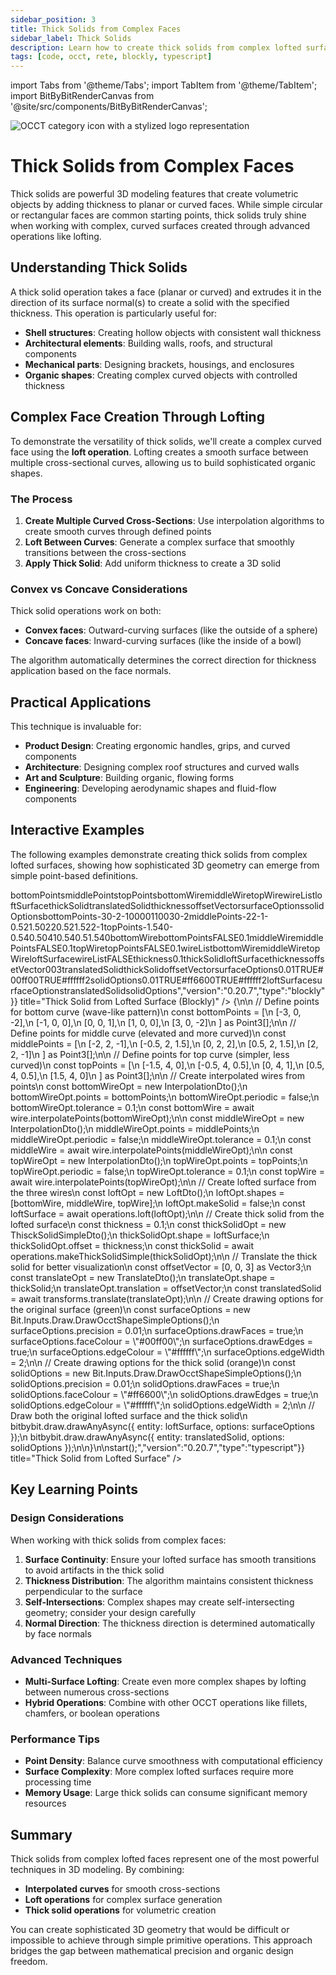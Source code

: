```yaml
---
sidebar_position: 3
title: Thick Solids from Complex Faces
sidebar_label: Thick Solids
description: Learn how to create thick solids from complex lofted surfaces using OCCT operations - from curved wire interpolation to volumetric solid creation.
tags: [code, occt, rete, blockly, typescript]
---
```


import Tabs from '@theme/Tabs';
import TabItem from '@theme/TabItem';
import BitByBitRenderCanvas from '@site/src/components/BitByBitRenderCanvas';

<img 
  class="category-icon-small" 
  src="https://s.bitbybit.dev/assets/icons/white/occt-icon.svg" 
  alt="OCCT category icon with a stylized logo representation" 
  title="OCCT category icon" />

# Thick Solids from Complex Faces

Thick solids are powerful 3D modeling features that create volumetric objects by adding thickness to planar or curved faces. While simple circular or rectangular faces are common starting points, thick solids truly shine when working with complex, curved surfaces created through advanced operations like lofting.

## Understanding Thick Solids

A thick solid operation takes a face (planar or curved) and extrudes it in the direction of its surface normal(s) to create a solid with the specified thickness. This operation is particularly useful for:

- **Shell structures**: Creating hollow objects with consistent wall thickness
- **Architectural elements**: Building walls, roofs, and structural components
- **Mechanical parts**: Designing brackets, housings, and enclosures
- **Organic shapes**: Creating complex curved objects with controlled thickness

## Complex Face Creation Through Lofting

To demonstrate the versatility of thick solids, we'll create a complex curved face using the **loft operation**. Lofting creates a smooth surface between multiple cross-sectional curves, allowing us to build sophisticated organic shapes.

### The Process

1. **Create Multiple Curved Cross-Sections**: Use interpolation algorithms to create smooth curves through defined points
2. **Loft Between Curves**: Generate a complex surface that smoothly transitions between the cross-sections
3. **Apply Thick Solid**: Add uniform thickness to create a 3D solid

### Convex vs Concave Considerations

Thick solid operations work on both:
- **Convex faces**: Outward-curving surfaces (like the outside of a sphere)
- **Concave faces**: Inward-curving surfaces (like the inside of a bowl)

The algorithm automatically determines the correct direction for thickness application based on the face normals.

## Practical Applications

This technique is invaluable for:
- **Product Design**: Creating ergonomic handles, grips, and curved components
- **Architecture**: Designing complex roof structures and curved walls
- **Art and Sculpture**: Building organic, flowing forms
- **Engineering**: Developing aerodynamic shapes and fluid-flow components

## Interactive Examples

The following examples demonstrate creating thick solids from complex lofted surfaces, showing how sophisticated 3D geometry can emerge from simple point-based definitions.

<Tabs>
<TabItem value="rete" label="Rete">
    <BitByBitRenderCanvas
    requireManualStart={true}
    script={{"script":"{\"id\":\"rete-v2-json\",\"nodes\":{\"5dd18ebda288b926\":{\"id\":\"5dd18ebda288b926\",\"name\":\"bitbybit.lists.createList\",\"customName\":\"create list\",\"data\":{},\"inputs\":{\"listElements\":{\"connections\":[{\"node\":\"bp1\",\"output\":\"result\",\"data\":{}},{\"node\":\"bp2\",\"output\":\"result\",\"data\":{}},{\"node\":\"bp3\",\"output\":\"result\",\"data\":{}},{\"node\":\"bp4\",\"output\":\"result\",\"data\":{}},{\"node\":\"bp5\",\"output\":\"result\",\"data\":{}}]}},\"position\":[381.4700511813048,-759.23178075394]},\"bp1\":{\"id\":\"bp1\",\"name\":\"bitbybit.vector.vectorXYZ\",\"customName\":\"bottom point 1\",\"async\":false,\"drawable\":true,\"data\":{\"genericNodeData\":{\"hide\":true,\"oneOnOne\":false,\"flatten\":0,\"forceExecution\":false},\"x\":-3,\"y\":0,\"z\":-2},\"inputs\":{},\"position\":[-200.2509251796141,-1530.6237744580028]},\"bp2\":{\"id\":\"bp2\",\"name\":\"bitbybit.vector.vectorXYZ\",\"customName\":\"bottom point 2\",\"async\":false,\"drawable\":true,\"data\":{\"genericNodeData\":{\"hide\":true,\"oneOnOne\":false,\"flatten\":0,\"forceExecution\":false},\"x\":-1,\"y\":0,\"z\":0},\"inputs\":{},\"position\":[-200.6438837464586,-1185.4839083695801]},\"bp3\":{\"id\":\"bp3\",\"name\":\"bitbybit.vector.vectorXYZ\",\"customName\":\"bottom point 3\",\"async\":false,\"drawable\":true,\"data\":{\"genericNodeData\":{\"hide\":true,\"oneOnOne\":false,\"flatten\":0,\"forceExecution\":false},\"x\":0,\"y\":0,\"z\":1},\"inputs\":{},\"position\":[-201.51603233009413,-841.1047664734106]},\"bp4\":{\"id\":\"bp4\",\"name\":\"bitbybit.vector.vectorXYZ\",\"customName\":\"bottom point 4\",\"async\":false,\"drawable\":true,\"data\":{\"genericNodeData\":{\"hide\":true,\"oneOnOne\":false,\"flatten\":0,\"forceExecution\":false},\"x\":1,\"y\":0,\"z\":0},\"inputs\":{},\"position\":[-201.80719478417944,-501.30789904857716]},\"bp5\":{\"id\":\"bp5\",\"name\":\"bitbybit.vector.vectorXYZ\",\"customName\":\"bottom point 5\",\"async\":false,\"drawable\":true,\"data\":{\"genericNodeData\":{\"hide\":true,\"oneOnOne\":false,\"flatten\":0,\"forceExecution\":false},\"x\":3,\"y\":0,\"z\":-2},\"inputs\":{},\"position\":[-203.40586709326126,-159.85873216886546]},\"a78038f1fcf20364\":{\"id\":\"a78038f1fcf20364\",\"name\":\"bitbybit.lists.createList\",\"customName\":\"create list\",\"data\":{},\"inputs\":{\"listElements\":{\"connections\":[{\"node\":\"mp1\",\"output\":\"result\",\"data\":{}},{\"node\":\"mp2\",\"output\":\"result\",\"data\":{}},{\"node\":\"mp3\",\"output\":\"result\",\"data\":{}},{\"node\":\"mp4\",\"output\":\"result\",\"data\":{}},{\"node\":\"mp5\",\"output\":\"result\",\"data\":{}}]}},\"position\":[359.8960910544257,639.4093382334145]},\"mp1\":{\"id\":\"mp1\",\"name\":\"bitbybit.vector.vectorXYZ\",\"customName\":\"middle point 1\",\"async\":false,\"drawable\":true,\"data\":{\"genericNodeData\":{\"hide\":true,\"oneOnOne\":false,\"flatten\":0,\"forceExecution\":false},\"x\":-2,\"y\":2,\"z\":-1},\"inputs\":{},\"position\":[-207.40751268680148,182.20607249446778]},\"mp2\":{\"id\":\"mp2\",\"name\":\"bitbybit.vector.vectorXYZ\",\"customName\":\"middle point 2\",\"async\":false,\"drawable\":true,\"data\":{\"genericNodeData\":{\"hide\":true,\"oneOnOne\":false,\"flatten\":0,\"forceExecution\":false},\"x\":-0.5,\"y\":2,\"z\":1.5},\"inputs\":{},\"position\":[-208.55231756947538,522.7333695018547]},\"mp3\":{\"id\":\"mp3\",\"name\":\"bitbybit.vector.vectorXYZ\",\"customName\":\"middle point 3\",\"async\":false,\"drawable\":true,\"data\":{\"genericNodeData\":{\"hide\":true,\"oneOnOne\":false,\"flatten\":0,\"forceExecution\":false},\"x\":0,\"y\":2,\"z\":2},\"inputs\":{},\"position\":[-209.95734117017489,863.2062131607103]},\"mp4\":{\"id\":\"mp4\",\"name\":\"bitbybit.vector.vectorXYZ\",\"customName\":\"middle point 4\",\"async\":false,\"drawable\":true,\"data\":{\"genericNodeData\":{\"hide\":true,\"oneOnOne\":false,\"flatten\":0,\"forceExecution\":false},\"x\":0.5,\"y\":2,\"z\":1.5},\"inputs\":{},\"position\":[-209.44110803182636,1202.5708000257098]},\"mp5\":{\"id\":\"mp5\",\"name\":\"bitbybit.vector.vectorXYZ\",\"customName\":\"middle point 5\",\"async\":false,\"drawable\":true,\"data\":{\"genericNodeData\":{\"hide\":true,\"oneOnOne\":false,\"flatten\":0,\"forceExecution\":false},\"x\":2,\"y\":2,\"z\":-1},\"inputs\":{},\"position\":[-206.9406246017676,1536.4767388714486]},\"dc177fbbaa4a29dd\":{\"id\":\"dc177fbbaa4a29dd\",\"name\":\"bitbybit.lists.createList\",\"customName\":\"create list\",\"data\":{},\"inputs\":{\"listElements\":{\"connections\":[{\"node\":\"tp1\",\"output\":\"result\",\"data\":{}},{\"node\":\"tp2\",\"output\":\"result\",\"data\":{}},{\"node\":\"tp3\",\"output\":\"result\",\"data\":{}},{\"node\":\"tp4\",\"output\":\"result\",\"data\":{}},{\"node\":\"tp5\",\"output\":\"result\",\"data\":{}}]}},\"position\":[325.21285353635943,2380.7128964061235]},\"tp1\":{\"id\":\"tp1\",\"name\":\"bitbybit.vector.vectorXYZ\",\"customName\":\"top point 1\",\"async\":false,\"drawable\":true,\"data\":{\"genericNodeData\":{\"hide\":true,\"oneOnOne\":false,\"flatten\":0,\"forceExecution\":false},\"x\":-1.5,\"y\":4,\"z\":0},\"inputs\":{},\"position\":[-205.696683844526,1880.3195147672093]},\"tp2\":{\"id\":\"tp2\",\"name\":\"bitbybit.vector.vectorXYZ\",\"customName\":\"top point 2\",\"async\":false,\"drawable\":true,\"data\":{\"genericNodeData\":{\"hide\":true,\"oneOnOne\":false,\"flatten\":0,\"forceExecution\":false},\"x\":-0.5,\"y\":4,\"z\":0.5},\"inputs\":{},\"position\":[-203.37989474966056,2226.564708840056]},\"tp3\":{\"id\":\"tp3\",\"name\":\"bitbybit.vector.vectorXYZ\",\"customName\":\"top point 3\",\"async\":false,\"drawable\":true,\"data\":{\"genericNodeData\":{\"hide\":true,\"oneOnOne\":false,\"flatten\":0,\"forceExecution\":false},\"x\":0,\"y\":4,\"z\":1},\"inputs\":{},\"position\":[-202.31448593117972,2571.9360743612506]},\"tp4\":{\"id\":\"tp4\",\"name\":\"bitbybit.vector.vectorXYZ\",\"customName\":\"top point 4\",\"async\":false,\"drawable\":true,\"data\":{\"genericNodeData\":{\"hide\":true,\"oneOnOne\":false,\"flatten\":0,\"forceExecution\":false},\"x\":0.5,\"y\":4,\"z\":0.5},\"inputs\":{},\"position\":[-194.57652933131516,2918.9034255832003]},\"tp5\":{\"id\":\"tp5\",\"name\":\"bitbybit.vector.vectorXYZ\",\"customName\":\"top point 5\",\"async\":false,\"drawable\":true,\"data\":{\"genericNodeData\":{\"hide\":true,\"oneOnOne\":false,\"flatten\":0,\"forceExecution\":false},\"x\":1.5,\"y\":4,\"z\":0},\"inputs\":{},\"position\":[-193.45283493150532,3276.391368502901]},\"bottomwire\":{\"id\":\"bottomwire\",\"name\":\"bitbybit.occt.shapes.wire.interpolatePoints\",\"customName\":\"bottom wire\",\"async\":true,\"drawable\":true,\"data\":{\"genericNodeData\":{\"hide\":true,\"oneOnOne\":false,\"flatten\":0,\"forceExecution\":false},\"periodic\":false,\"tolerance\":0.1},\"inputs\":{\"points\":{\"connections\":[{\"node\":\"5dd18ebda288b926\",\"output\":\"list\",\"data\":{}}]}},\"position\":[800,100]},\"middlewire\":{\"id\":\"middlewire\",\"name\":\"bitbybit.occt.shapes.wire.interpolatePoints\",\"customName\":\"middle wire\",\"async\":true,\"drawable\":true,\"data\":{\"genericNodeData\":{\"hide\":true,\"oneOnOne\":false,\"flatten\":0,\"forceExecution\":false},\"periodic\":false,\"tolerance\":0.1},\"inputs\":{\"points\":{\"connections\":[{\"node\":\"a78038f1fcf20364\",\"output\":\"list\",\"data\":{}}]}},\"position\":[800,600]},\"topwire\":{\"id\":\"topwire\",\"name\":\"bitbybit.occt.shapes.wire.interpolatePoints\",\"customName\":\"top wire\",\"async\":true,\"drawable\":true,\"data\":{\"genericNodeData\":{\"hide\":true,\"oneOnOne\":false,\"flatten\":0,\"forceExecution\":false},\"periodic\":false,\"tolerance\":0.1},\"inputs\":{\"points\":{\"connections\":[{\"node\":\"dc177fbbaa4a29dd\",\"output\":\"list\",\"data\":{}}]}},\"position\":[800,1100]},\"43d7b57c779072dd\":{\"id\":\"43d7b57c779072dd\",\"name\":\"bitbybit.lists.createList\",\"customName\":\"create list\",\"data\":{},\"inputs\":{\"listElements\":{\"connections\":[{\"node\":\"bottomwire\",\"output\":\"result\",\"data\":{}},{\"node\":\"middlewire\",\"output\":\"result\",\"data\":{}},{\"node\":\"topwire\",\"output\":\"result\",\"data\":{}}]}},\"position\":[1200,600]},\"loftface\":{\"id\":\"loftface\",\"name\":\"bitbybit.occt.operations.loft\",\"customName\":\"loft surface\",\"async\":true,\"drawable\":true,\"data\":{\"genericNodeData\":{\"hide\":true,\"oneOnOne\":false,\"flatten\":0,\"forceExecution\":false},\"makeSolid\":false},\"inputs\":{\"shapes\":{\"connections\":[{\"node\":\"43d7b57c779072dd\",\"output\":\"list\",\"data\":{}}]}},\"position\":[1600,600]},\"thicksolid\":{\"id\":\"thicksolid\",\"name\":\"bitbybit.occt.operations.makeThickSolidSimple\",\"customName\":\"thick solid\",\"async\":true,\"drawable\":true,\"data\":{\"genericNodeData\":{\"hide\":true,\"oneOnOne\":false,\"flatten\":0,\"forceExecution\":false},\"offset\":0.1},\"inputs\":{\"shape\":{\"connections\":[{\"node\":\"loftface\",\"output\":\"result\",\"data\":{}}]},\"offset\":{\"connections\":[{\"node\":\"96c873eef1c78cc7\",\"output\":\"result\",\"data\":{}}]}},\"position\":[2002.8551692459098,976.481011449629]},\"96c873eef1c78cc7\":{\"id\":\"96c873eef1c78cc7\",\"name\":\"bitbybit.math.numberSlider\",\"customName\":\"number slider\",\"data\":{\"options\":{\"min\":0.1,\"max\":1,\"step\":0.05,\"width\":300,\"updateOnDrag\":false},\"number\":0.1},\"inputs\":{},\"position\":[1539.8694476885494,1164.9000799960202]},\"translatesolid\":{\"id\":\"translatesolid\",\"name\":\"bitbybit.occt.transforms.translate\",\"customName\":\"translate solid\",\"async\":true,\"drawable\":true,\"data\":{\"genericNodeData\":{\"hide\":true,\"oneOnOne\":false,\"flatten\":0,\"forceExecution\":false},\"translation\":[0,0,0]},\"inputs\":{\"shape\":{\"connections\":[{\"node\":\"thicksolid\",\"output\":\"result\",\"data\":{}}]},\"translation\":{\"connections\":[{\"node\":\"translationvector\",\"output\":\"result\",\"data\":{}}]}},\"position\":[2396.2389738447455,1214.1709845358337]},\"translationvector\":{\"id\":\"translationvector\",\"name\":\"bitbybit.vector.vectorXYZ\",\"customName\":\"offset vector\",\"async\":false,\"drawable\":true,\"data\":{\"genericNodeData\":{\"hide\":true,\"oneOnOne\":false,\"flatten\":0,\"forceExecution\":false},\"x\":0,\"y\":0,\"z\":3},\"inputs\":{},\"position\":[1991.411559175958,1412.0155515566744]},\"draworiginal\":{\"id\":\"draworiginal\",\"name\":\"bitbybit.draw.drawAnyAsync\",\"customName\":\"draw loft surface\",\"async\":true,\"drawable\":true,\"data\":{\"genericNodeData\":{\"hide\":false,\"oneOnOne\":false,\"flatten\":0,\"forceExecution\":false}},\"inputs\":{\"entity\":{\"connections\":[{\"node\":\"loftface\",\"output\":\"result\",\"data\":{}}]},\"options\":{\"connections\":[{\"node\":\"originalstyle\",\"output\":\"result\",\"data\":{}}]}},\"position\":[2987.3294698123277,115.68146773595515]},\"drawsolid\":{\"id\":\"drawsolid\",\"name\":\"bitbybit.draw.drawAnyAsync\",\"customName\":\"draw thick solid\",\"async\":true,\"drawable\":true,\"data\":{\"genericNodeData\":{\"hide\":false,\"oneOnOne\":false,\"flatten\":0,\"forceExecution\":false}},\"inputs\":{\"entity\":{\"connections\":[{\"node\":\"translatesolid\",\"output\":\"result\",\"data\":{}}]},\"options\":{\"connections\":[{\"node\":\"solidstyle\",\"output\":\"result\",\"data\":{}}]}},\"position\":[2954.7988868780058,1421.6642319213433]},\"originalstyle\":{\"id\":\"originalstyle\",\"name\":\"bitbybit.draw.optionsOcctShapeSimple\",\"customName\":\"surface style\",\"async\":false,\"drawable\":false,\"data\":{\"genericNodeData\":{\"hide\":false,\"oneOnOne\":false,\"flatten\":0,\"forceExecution\":false},\"precision\":0.01,\"drawFaces\":true,\"faceColour\":\"#00ff00\",\"drawEdges\":true,\"edgeColour\":\"#ffffff\",\"edgeWidth\":2},\"inputs\":{},\"position\":[2386.091083151451,-325.07566707744127]},\"solidstyle\":{\"id\":\"solidstyle\",\"name\":\"bitbybit.draw.optionsOcctShapeSimple\",\"customName\":\"solid style\",\"async\":false,\"drawable\":false,\"data\":{\"genericNodeData\":{\"hide\":false,\"oneOnOne\":false,\"flatten\":0,\"forceExecution\":false},\"precision\":0.01,\"drawFaces\":true,\"faceColour\":\"#ff6600\",\"drawEdges\":true,\"edgeColour\":\"#ffffff\",\"edgeWidth\":2},\"inputs\":{},\"position\":[2394.9661875543998,1607.1417164468255]}}}","version":"0.20.7","type":"rete"}}
    title="Thick Solid from Lofted Surface"
    />
</TabItem>
<TabItem value="blockly" label="Blockly">
      <BitByBitRenderCanvas
    requireManualStart={true}
    script={{"script":"<xml xmlns=\"https://developers.google.com/blockly/xml\"><variables><variable id=\"bottomPoints\">bottomPoints</variable><variable id=\"middlePoints\">middlePoints</variable><variable id=\"topPoints\">topPoints</variable><variable id=\"bottomWire\">bottomWire</variable><variable id=\"middleWire\">middleWire</variable><variable id=\"topWire\">topWire</variable><variable id=\"wireList\">wireList</variable><variable id=\"loftSurface\">loftSurface</variable><variable id=\"thickSolid\">thickSolid</variable><variable id=\"translatedSolid\">translatedSolid</variable><variable id=\"thickness\">thickness</variable><variable id=\"offsetVector\">offsetVector</variable><variable id=\"surfaceOptions\">surfaceOptions</variable><variable id=\"solidOptions\">solidOptions</variable></variables><block type=\"variables_set\" id=\"bp_list\" x=\"50\" y=\"50\"><field name=\"VAR\" id=\"bottomPoints\">bottomPoints</field><value name=\"VALUE\"><block type=\"lists_create_with\" id=\"bp_create\"><mutation items=\"5\"></mutation><value name=\"ADD0\"><block type=\"bitbybit.point.pointXYZ\" id=\"bp1\"><value name=\"X\"><block type=\"math_number\" id=\"bp1_x\"><field name=\"NUM\">-3</field></block></value><value name=\"Y\"><block type=\"math_number\" id=\"bp1_y\"><field name=\"NUM\">0</field></block></value><value name=\"Z\"><block type=\"math_number\" id=\"bp1_z\"><field name=\"NUM\">-2</field></block></value></block></value><value name=\"ADD1\"><block type=\"bitbybit.point.pointXYZ\" id=\"bp2\"><value name=\"X\"><block type=\"math_number\" id=\"bp2_x\"><field name=\"NUM\">-1</field></block></value><value name=\"Y\"><block type=\"math_number\" id=\"bp2_y\"><field name=\"NUM\">0</field></block></value><value name=\"Z\"><block type=\"math_number\" id=\"bp2_z\"><field name=\"NUM\">0</field></block></value></block></value><value name=\"ADD2\"><block type=\"bitbybit.point.pointXYZ\" id=\"bp3\"><value name=\"X\"><block type=\"math_number\" id=\"bp3_x\"><field name=\"NUM\">0</field></block></value><value name=\"Y\"><block type=\"math_number\" id=\"bp3_y\"><field name=\"NUM\">0</field></block></value><value name=\"Z\"><block type=\"math_number\" id=\"bp3_z\"><field name=\"NUM\">1</field></block></value></block></value><value name=\"ADD3\"><block type=\"bitbybit.point.pointXYZ\" id=\"bp4\"><value name=\"X\"><block type=\"math_number\" id=\"bp4_x\"><field name=\"NUM\">1</field></block></value><value name=\"Y\"><block type=\"math_number\" id=\"bp4_y\"><field name=\"NUM\">0</field></block></value><value name=\"Z\"><block type=\"math_number\" id=\"bp4_z\"><field name=\"NUM\">0</field></block></value></block></value><value name=\"ADD4\"><block type=\"bitbybit.point.pointXYZ\" id=\"bp5\"><value name=\"X\"><block type=\"math_number\" id=\"bp5_x\"><field name=\"NUM\">3</field></block></value><value name=\"Y\"><block type=\"math_number\" id=\"bp5_y\"><field name=\"NUM\">0</field></block></value><value name=\"Z\"><block type=\"math_number\" id=\"bp5_z\"><field name=\"NUM\">-2</field></block></value></block></value></block></value><next><block type=\"variables_set\" id=\"mp_list\" x=\"50\" y=\"150\"><field name=\"VAR\" id=\"middlePoints\">middlePoints</field><value name=\"VALUE\"><block type=\"lists_create_with\" id=\"mp_create\"><mutation items=\"5\"></mutation><value name=\"ADD0\"><block type=\"bitbybit.point.pointXYZ\" id=\"mp1\"><value name=\"X\"><block type=\"math_number\" id=\"mp1_x\"><field name=\"NUM\">-2</field></block></value><value name=\"Y\"><block type=\"math_number\" id=\"mp1_y\"><field name=\"NUM\">2</field></block></value><value name=\"Z\"><block type=\"math_number\" id=\"mp1_z\"><field name=\"NUM\">-1</field></block></value></block></value><value name=\"ADD1\"><block type=\"bitbybit.point.pointXYZ\" id=\"mp2\"><value name=\"X\"><block type=\"math_number\" id=\"mp2_x\"><field name=\"NUM\">-0.5</field></block></value><value name=\"Y\"><block type=\"math_number\" id=\"mp2_y\"><field name=\"NUM\">2</field></block></value><value name=\"Z\"><block type=\"math_number\" id=\"mp2_z\"><field name=\"NUM\">1.5</field></block></value></block></value><value name=\"ADD2\"><block type=\"bitbybit.point.pointXYZ\" id=\"mp3\"><value name=\"X\"><block type=\"math_number\" id=\"mp3_x\"><field name=\"NUM\">0</field></block></value><value name=\"Y\"><block type=\"math_number\" id=\"mp3_y\"><field name=\"NUM\">2</field></block></value><value name=\"Z\"><block type=\"math_number\" id=\"mp3_z\"><field name=\"NUM\">2</field></block></value></block></value><value name=\"ADD3\"><block type=\"bitbybit.point.pointXYZ\" id=\"mp4\"><value name=\"X\"><block type=\"math_number\" id=\"mp4_x\"><field name=\"NUM\">0.5</field></block></value><value name=\"Y\"><block type=\"math_number\" id=\"mp4_y\"><field name=\"NUM\">2</field></block></value><value name=\"Z\"><block type=\"math_number\" id=\"mp4_z\"><field name=\"NUM\">1.5</field></block></value></block></value><value name=\"ADD4\"><block type=\"bitbybit.point.pointXYZ\" id=\"mp5\"><value name=\"X\"><block type=\"math_number\" id=\"mp5_x\"><field name=\"NUM\">2</field></block></value><value name=\"Y\"><block type=\"math_number\" id=\"mp5_y\"><field name=\"NUM\">2</field></block></value><value name=\"Z\"><block type=\"math_number\" id=\"mp5_z\"><field name=\"NUM\">-1</field></block></value></block></value></block></value><next><block type=\"variables_set\" id=\"tp_list\" x=\"50\" y=\"250\"><field name=\"VAR\" id=\"topPoints\">topPoints</field><value name=\"VALUE\"><block type=\"lists_create_with\" id=\"tp_create\"><mutation items=\"5\"></mutation><value name=\"ADD0\"><block type=\"bitbybit.point.pointXYZ\" id=\"tp1\"><value name=\"X\"><block type=\"math_number\" id=\"tp1_x\"><field name=\"NUM\">-1.5</field></block></value><value name=\"Y\"><block type=\"math_number\" id=\"tp1_y\"><field name=\"NUM\">4</field></block></value><value name=\"Z\"><block type=\"math_number\" id=\"tp1_z\"><field name=\"NUM\">0</field></block></value></block></value><value name=\"ADD1\"><block type=\"bitbybit.point.pointXYZ\" id=\"tp2\"><value name=\"X\"><block type=\"math_number\" id=\"tp2_x\"><field name=\"NUM\">-0.5</field></block></value><value name=\"Y\"><block type=\"math_number\" id=\"tp2_y\"><field name=\"NUM\">4</field></block></value><value name=\"Z\"><block type=\"math_number\" id=\"tp2_z\"><field name=\"NUM\">0.5</field></block></value></block></value><value name=\"ADD2\"><block type=\"bitbybit.point.pointXYZ\" id=\"tp3\"><value name=\"X\"><block type=\"math_number\" id=\"tp3_x\"><field name=\"NUM\">0</field></block></value><value name=\"Y\"><block type=\"math_number\" id=\"tp3_y\"><field name=\"NUM\">4</field></block></value><value name=\"Z\"><block type=\"math_number\" id=\"tp3_z\"><field name=\"NUM\">1</field></block></value></block></value><value name=\"ADD3\"><block type=\"bitbybit.point.pointXYZ\" id=\"tp4\"><value name=\"X\"><block type=\"math_number\" id=\"tp4_x\"><field name=\"NUM\">0.5</field></block></value><value name=\"Y\"><block type=\"math_number\" id=\"tp4_y\"><field name=\"NUM\">4</field></block></value><value name=\"Z\"><block type=\"math_number\" id=\"tp4_z\"><field name=\"NUM\">0.5</field></block></value></block></value><value name=\"ADD4\"><block type=\"bitbybit.point.pointXYZ\" id=\"tp5\"><value name=\"X\"><block type=\"math_number\" id=\"tp5_x\"><field name=\"NUM\">1.5</field></block></value><value name=\"Y\"><block type=\"math_number\" id=\"tp5_y\"><field name=\"NUM\">4</field></block></value><value name=\"Z\"><block type=\"math_number\" id=\"tp5_z\"><field name=\"NUM\">0</field></block></value></block></value></block></value><next><block type=\"variables_set\" id=\"bw_create\" x=\"50\" y=\"350\"><field name=\"VAR\" id=\"bottomWire\">bottomWire</field><value name=\"VALUE\"><block type=\"bitbybit.occt.shapes.wire.interpolatePoints\" id=\"bottom_wire\"><value name=\"Points\"><block type=\"variables_get\" id=\"get_bp\"><field name=\"VAR\" id=\"bottomPoints\">bottomPoints</field></block></value><value name=\"Periodic\"><block type=\"logic_boolean\" id=\"bp_periodic\"><field name=\"BOOL\">FALSE</field></block></value><value name=\"Tolerance\"><block type=\"math_number\" id=\"bp_tolerance\"><field name=\"NUM\">0.1</field></block></value></block></value><next><block type=\"variables_set\" id=\"mw_create\" x=\"50\" y=\"450\"><field name=\"VAR\" id=\"middleWire\">middleWire</field><value name=\"VALUE\"><block type=\"bitbybit.occt.shapes.wire.interpolatePoints\" id=\"middle_wire\"><value name=\"Points\"><block type=\"variables_get\" id=\"get_mp\"><field name=\"VAR\" id=\"middlePoints\">middlePoints</field></block></value><value name=\"Periodic\"><block type=\"logic_boolean\" id=\"mp_periodic\"><field name=\"BOOL\">FALSE</field></block></value><value name=\"Tolerance\"><block type=\"math_number\" id=\"mp_tolerance\"><field name=\"NUM\">0.1</field></block></value></block></value><next><block type=\"variables_set\" id=\"tw_create\" x=\"50\" y=\"550\"><field name=\"VAR\" id=\"topWire\">topWire</field><value name=\"VALUE\"><block type=\"bitbybit.occt.shapes.wire.interpolatePoints\" id=\"top_wire\"><value name=\"Points\"><block type=\"variables_get\" id=\"get_tp\"><field name=\"VAR\" id=\"topPoints\">topPoints</field></block></value><value name=\"Periodic\"><block type=\"logic_boolean\" id=\"tp_periodic\"><field name=\"BOOL\">FALSE</field></block></value><value name=\"Tolerance\"><block type=\"math_number\" id=\"tp_tolerance\"><field name=\"NUM\">0.1</field></block></value></block></value><next><block type=\"variables_set\" id=\"wl_create\" x=\"50\" y=\"650\"><field name=\"VAR\" id=\"wireList\">wireList</field><value name=\"VALUE\"><block type=\"lists_create_with\" id=\"wire_list\"><mutation items=\"3\"></mutation><value name=\"ADD0\"><block type=\"variables_get\" id=\"get_bw\"><field name=\"VAR\" id=\"bottomWire\">bottomWire</field></block></value><value name=\"ADD1\"><block type=\"variables_get\" id=\"get_mw\"><field name=\"VAR\" id=\"middleWire\">middleWire</field></block></value><value name=\"ADD2\"><block type=\"variables_get\" id=\"get_tw\"><field name=\"VAR\" id=\"topWire\">topWire</field></block></value></block></value><next><block type=\"variables_set\" id=\"loft_create\" x=\"50\" y=\"750\"><field name=\"VAR\" id=\"loftSurface\">loftSurface</field><value name=\"VALUE\"><block type=\"bitbybit.occt.operations.loft\" id=\"loft_surface\"><value name=\"Shapes\"><block type=\"variables_get\" id=\"get_wl\"><field name=\"VAR\" id=\"wireList\">wireList</field></block></value><value name=\"MakeSolid\"><block type=\"logic_boolean\" id=\"loft_makesolid\"><field name=\"BOOL\">FALSE</field></block></value></block></value><next><block type=\"variables_set\" id=\"thick_slider\" x=\"50\" y=\"850\"><field name=\"VAR\" id=\"thickness\">thickness</field><value name=\"VALUE\"><block type=\"math_number\" id=\"thickness_val\"><field name=\"NUM\">0.1</field></block></value><next><block type=\"variables_set\" id=\"thick_create\" x=\"50\" y=\"950\"><field name=\"VAR\" id=\"thickSolid\">thickSolid</field><value name=\"VALUE\"><block type=\"bitbybit.occt.operations.makeThickSolidSimple\" id=\"thick_solid\"><value name=\"Shape\"><block type=\"variables_get\" id=\"get_loft\"><field name=\"VAR\" id=\"loftSurface\">loftSurface</field></block></value><value name=\"Offset\"><block type=\"variables_get\" id=\"get_thick\"><field name=\"VAR\" id=\"thickness\">thickness</field></block></value></block></value><next><block type=\"variables_set\" id=\"offset_vec\" x=\"50\" y=\"1050\"><field name=\"VAR\" id=\"offsetVector\">offsetVector</field><value name=\"VALUE\"><block type=\"bitbybit.vector.vectorXYZ\" id=\"offset_vector\"><value name=\"X\"><block type=\"math_number\" id=\"offset_x\"><field name=\"NUM\">0</field></block></value><value name=\"Y\"><block type=\"math_number\" id=\"offset_y\"><field name=\"NUM\">0</field></block></value><value name=\"Z\"><block type=\"math_number\" id=\"offset_z\"><field name=\"NUM\">3</field></block></value></block></value><next><block type=\"variables_set\" id=\"trans_create\" x=\"50\" y=\"1150\"><field name=\"VAR\" id=\"translatedSolid\">translatedSolid</field><value name=\"VALUE\"><block type=\"bitbybit.occt.transforms.translate\" id=\"translate_solid\"><value name=\"Shape\"><block type=\"variables_get\" id=\"get_thick_solid\"><field name=\"VAR\" id=\"thickSolid\">thickSolid</field></block></value><value name=\"Translation\"><block type=\"variables_get\" id=\"get_offset\"><field name=\"VAR\" id=\"offsetVector\">offsetVector</field></block></value></block></value><next><block type=\"variables_set\" id=\"surf_options\" x=\"50\" y=\"1250\"><field name=\"VAR\" id=\"surfaceOptions\">surfaceOptions</field><value name=\"VALUE\"><block type=\"bitbybit.draw.optionsOcctShapeSimple\" id=\"surface_options\"><value name=\"Precision\"><block type=\"math_number\" id=\"surf_precision\"><field name=\"NUM\">0.01</field></block></value><value name=\"DrawFaces\"><block type=\"logic_boolean\" id=\"surf_drawfaces\"><field name=\"BOOL\">TRUE</field></block></value><value name=\"FaceColour\"><block type=\"colour_picker\" id=\"surf_facecolor\"><field name=\"COLOUR\">#00ff00</field></block></value><value name=\"DrawEdges\"><block type=\"logic_boolean\" id=\"surf_drawedges\"><field name=\"BOOL\">TRUE</field></block></value><value name=\"EdgeColour\"><block type=\"colour_picker\" id=\"surf_edgecolor\"><field name=\"COLOUR\">#ffffff</field></block></value><value name=\"EdgeWidth\"><block type=\"math_number\" id=\"surf_edgewidth\"><field name=\"NUM\">2</field></block></value></block></value><next><block type=\"variables_set\" id=\"solid_options\" x=\"50\" y=\"1350\"><field name=\"VAR\" id=\"solidOptions\">solidOptions</field><value name=\"VALUE\"><block type=\"bitbybit.draw.optionsOcctShapeSimple\" id=\"solid_options\"><value name=\"Precision\"><block type=\"math_number\" id=\"solid_precision\"><field name=\"NUM\">0.01</field></block></value><value name=\"DrawFaces\"><block type=\"logic_boolean\" id=\"solid_drawfaces\"><field name=\"BOOL\">TRUE</field></block></value><value name=\"FaceColour\"><block type=\"colour_picker\" id=\"solid_facecolor\"><field name=\"COLOUR\">#ff6600</field></block></value><value name=\"DrawEdges\"><block type=\"logic_boolean\" id=\"solid_drawedges\"><field name=\"BOOL\">TRUE</field></block></value><value name=\"EdgeColour\"><block type=\"colour_picker\" id=\"solid_edgecolor\"><field name=\"COLOUR\">#ffffff</field></block></value><value name=\"EdgeWidth\"><block type=\"math_number\" id=\"solid_edgewidth\"><field name=\"NUM\">2</field></block></value></block></value><next><block type=\"bitbybit.draw.drawAnyAsyncNoReturn\" id=\"draw_surface\" x=\"50\" y=\"1450\"><value name=\"Entity\"><block type=\"variables_get\" id=\"get_loft_surface\"><field name=\"VAR\" id=\"loftSurface\">loftSurface</field></block></value><value name=\"Options\"><block type=\"variables_get\" id=\"get_surf_opts\"><field name=\"VAR\" id=\"surfaceOptions\">surfaceOptions</field></block></value><next><block type=\"bitbybit.draw.drawAnyAsyncNoReturn\" id=\"draw_solid\" x=\"50\" y=\"1550\"><value name=\"Entity\"><block type=\"variables_get\" id=\"get_trans_solid\"><field name=\"VAR\" id=\"translatedSolid\">translatedSolid</field></block></value><value name=\"Options\"><block type=\"variables_get\" id=\"get_solid_opts\"><field name=\"VAR\" id=\"solidOptions\">solidOptions</field></block></value></block></next></block></next></block></next></block></next></block></next></block></next></block></next></block></next></block></next></block></next></block></next></block></next></block></next></block></next></block></next></block></xml>","version":"0.20.7","type":"blockly"}}
    title="Thick Solid from Lofted Surface (Blockly)"
    />
</TabItem>
<TabItem value="typescript" label="TypeScript">
<BitByBitRenderCanvas
    requireManualStart={true}
    script={{"script":"// Import required modules from global bitbybit variable\nconst { wire } = bitbybit.occt.shapes;\nconst { operations } = bitbybit.occt;\nconst { transforms } = bitbybit.occt;\n\nconst { InterpolationDto, LoftDto, ThisckSolidSimpleDto, TranslateDto } = Bit.Inputs.OCCT;\ntype Point3 = Bit.Inputs.Base.Point3;\ntype Vector3 = Bit.Inputs.Base.Vector3;\n\n// Define a type alias for pointers\ntype TopoDSWirePointer = Bit.Inputs.OCCT.TopoDSWirePointer;\ntype TopoDSFacePointer = Bit.Inputs.OCCT.TopoDSFacePointer;\ntype TopoDSShapePointer = Bit.Inputs.OCCT.TopoDSShapePointer;\n\nconst start = async () => {\n\n    // Define points for bottom curve (wave-like pattern)\n    const bottomPoints = [\n        [-3, 0, -2],\n        [-1, 0, 0],\n        [0, 0, 1],\n        [1, 0, 0],\n        [3, 0, -2]\n    ] as Point3[];\n\n    // Define points for middle curve (elevated and more curved)\n    const middlePoints = [\n        [-2, 2, -1],\n        [-0.5, 2, 1.5],\n        [0, 2, 2],\n        [0.5, 2, 1.5],\n        [2, 2, -1]\n    ] as Point3[];\n\n    // Define points for top curve (simpler, less curved)\n    const topPoints = [\n        [-1.5, 4, 0],\n        [-0.5, 4, 0.5],\n        [0, 4, 1],\n        [0.5, 4, 0.5],\n        [1.5, 4, 0]\n    ] as Point3[];\n\n    // Create interpolated wires from points\n    const bottomWireOpt = new InterpolationDto();\n    bottomWireOpt.points = bottomPoints;\n    bottomWireOpt.periodic = false;\n    bottomWireOpt.tolerance = 0.1;\n    const bottomWire = await wire.interpolatePoints(bottomWireOpt);\n\n    const middleWireOpt = new InterpolationDto();\n    middleWireOpt.points = middlePoints;\n    middleWireOpt.periodic = false;\n    middleWireOpt.tolerance = 0.1;\n    const middleWire = await wire.interpolatePoints(middleWireOpt);\n\n    const topWireOpt = new InterpolationDto();\n    topWireOpt.points = topPoints;\n    topWireOpt.periodic = false;\n    topWireOpt.tolerance = 0.1;\n    const topWire = await wire.interpolatePoints(topWireOpt);\n\n    // Create lofted surface from the three wires\n    const loftOpt = new LoftDto<TopoDSWirePointer>();\n    loftOpt.shapes = [bottomWire, middleWire, topWire];\n    loftOpt.makeSolid = false;\n    const loftSurface = await operations.loft(loftOpt);\n\n    // Create thick solid from the lofted surface\n    const thickness = 0.1;\n    const thickSolidOpt = new ThisckSolidSimpleDto<TopoDSFacePointer>();\n    thickSolidOpt.shape = loftSurface;\n    thickSolidOpt.offset = thickness;\n    const thickSolid = await operations.makeThickSolidSimple(thickSolidOpt);\n\n    // Translate the thick solid for better visualization\n    const offsetVector = [0, 0, 3] as Vector3;\n    const translateOpt = new TranslateDto<TopoDSShapePointer>();\n    translateOpt.shape = thickSolid;\n    translateOpt.translation = offsetVector;\n    const translatedSolid = await transforms.translate(translateOpt);\n\n    // Create drawing options for the original surface (green)\n    const surfaceOptions = new Bit.Inputs.Draw.DrawOcctShapeSimpleOptions();\n    surfaceOptions.precision = 0.01;\n    surfaceOptions.drawFaces = true;\n    surfaceOptions.faceColour = \"#00ff00\";\n    surfaceOptions.drawEdges = true;\n    surfaceOptions.edgeColour = \"#ffffff\";\n    surfaceOptions.edgeWidth = 2;\n\n    // Create drawing options for the thick solid (orange)\n    const solidOptions = new Bit.Inputs.Draw.DrawOcctShapeSimpleOptions();\n    solidOptions.precision = 0.01;\n    solidOptions.drawFaces = true;\n    solidOptions.faceColour = \"#ff6600\";\n    solidOptions.drawEdges = true;\n    solidOptions.edgeColour = \"#ffffff\";\n    solidOptions.edgeWidth = 2;\n\n    // Draw both the original lofted surface and the thick solid\n    bitbybit.draw.drawAnyAsync({ entity: loftSurface, options: surfaceOptions });\n    bitbybit.draw.drawAnyAsync({ entity: translatedSolid, options: solidOptions });\n\n}\n\nstart();","version":"0.20.7","type":"typescript"}}
    title="Thick Solid from Lofted Surface"
    />
</TabItem>
</Tabs>

## Key Learning Points

### Design Considerations

When working with thick solids from complex faces:

1. **Surface Continuity**: Ensure your lofted surface has smooth transitions to avoid artifacts in the thick solid
2. **Thickness Distribution**: The algorithm maintains consistent thickness perpendicular to the surface
3. **Self-Intersections**: Complex shapes may create self-intersecting geometry; consider your design carefully
4. **Normal Direction**: The thickness direction is determined automatically by face normals

### Advanced Techniques

- **Multi-Surface Lofting**: Create even more complex shapes by lofting between numerous cross-sections
- **Hybrid Operations**: Combine with other OCCT operations like fillets, chamfers, or boolean operations

### Performance Tips

- **Point Density**: Balance curve smoothness with computational efficiency
- **Surface Complexity**: More complex lofted surfaces require more processing time
- **Memory Usage**: Large thick solids can consume significant memory resources

## Summary

Thick solids from complex lofted faces represent one of the most powerful techniques in 3D modeling. By combining:
- **Interpolated curves** for smooth cross-sections
- **Loft operations** for complex surface generation  
- **Thick solid operations** for volumetric creation

You can create sophisticated 3D geometry that would be difficult or impossible to achieve through simple primitive operations. This approach bridges the gap between mathematical precision and organic design freedom.
